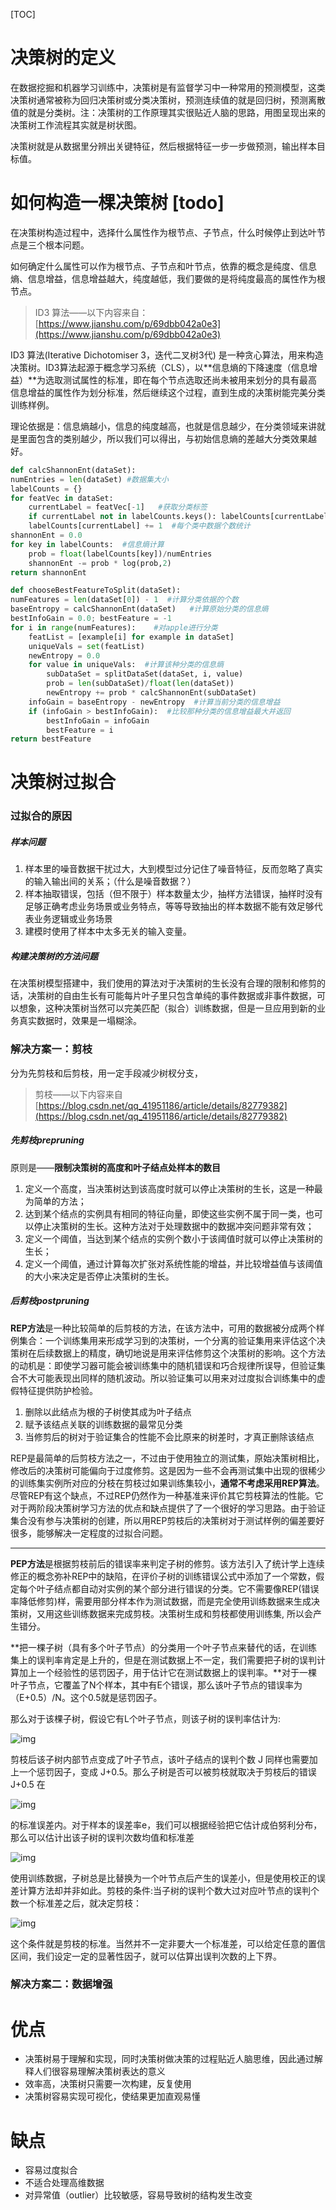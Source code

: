 [TOC]

# 决策树的定义

在数据挖掘和机器学习训练中，决策树是有监督学习中一种常用的预测模型，这类决策树通常被称为回归决策树或分类决策树，预测连续值的就是回归树，预测离散值的就是分类树。注：决策树的工作原理其实很贴近人脑的思路，用图呈现出来的决策树工作流程其实就是树状图。

决策树就是从数据里分辨出关键特征，然后根据特征一步一步做预测，输出样本目标值。

# 如何构造一棵决策树 [todo]

在决策树构造过程中，选择什么属性作为根节点、子节点，什么时候停止到达叶节点是三个根本问题。

如何确定什么属性可以作为根节点、子节点和叶节点，依靠的概念是纯度、信息熵、信息增益，信息增益越大，纯度越低，我们要做的是将纯度最高的属性作为根节点。

> ID3 算法——以下内容来自：[https://www.jianshu.com/p/69dbb042a0e3](https://www.jianshu.com/p/69dbb042a0e3)

ID3 算法(Iterative Dichotomiser 3，迭代二叉树3代) 是一种贪心算法，用来构造决策树。ID3算法起源于概念学习系统（CLS），以**信息熵的下降速度（信息增益）**为选取测试属性的标准，即在每个节点选取还尚未被用来划分的具有最高信息增益的属性作为划分标准，然后继续这个过程，直到生成的决策树能完美分类训练样例。

理论依据是：信息熵越小，信息的纯度越高，也就是信息越少，在分类领域来讲就是里面包含的类别越少，所以我们可以得出，与初始信息熵的差越大分类效果越好。

```python
def calcShannonEnt(dataSet):
numEntries = len(dataSet) #数据集大小
labelCounts = {}
for featVec in dataSet:
    currentLabel = featVec[-1]   #获取分类标签
    if currentLabel not in labelCounts.keys(): labelCounts[currentLabel] = 0
    labelCounts[currentLabel] += 1  #每个类中数据个数统计
shannonEnt = 0.0
for key in labelCounts:  #信息熵计算
    prob = float(labelCounts[key])/numEntries
    shannonEnt -= prob * log(prob,2) 
return shannonEnt
```

```python
def chooseBestFeatureToSplit(dataSet):
numFeatures = len(dataSet[0]) - 1  #计算分类依据的个数
baseEntropy = calcShannonEnt(dataSet)   #计算原始分类的信息熵
bestInfoGain = 0.0; bestFeature = -1
for i in range(numFeatures):    #对apple进行分类
    featList = [example[i] for example in dataSet]
    uniqueVals = set(featList)
    newEntropy = 0.0
    for value in uniqueVals:  #计算该种分类的信息熵
        subDataSet = splitDataSet(dataSet, i, value)
        prob = len(subDataSet)/float(len(dataSet))
        newEntropy += prob * calcShannonEnt(subDataSet)     
    infoGain = baseEntropy - newEntropy  #计算当前分类的信息增益
    if (infoGain > bestInfoGain):  #比较那种分类的信息增益最大并返回
        bestInfoGain = infoGain
        bestFeature = i    
return bestFeature
```



# 决策树过拟合

### 过拟合的原因

##### 样本问题

1. 样本里的噪音数据干扰过大，大到模型过分记住了噪音特征，反而忽略了真实的输入输出间的关系；（什么是噪音数据？）
2. 样本抽取错误，包括（但不限于）样本数量太少，抽样方法错误，抽样时没有足够正确考虑业务场景或业务特点，等等导致抽出的样本数据不能有效足够代表业务逻辑或业务场景
3. 建模时使用了样本中太多无关的输入变量。

##### 构建决策树的方法问题

在决策树模型搭建中，我们使用的算法对于决策树的生长没有合理的限制和修剪的话，决策树的自由生长有可能每片叶子里只包含单纯的事件数据或非事件数据，可以想象，这种决策树当然可以完美匹配（拟合）训练数据，但是一旦应用到新的业务真实数据时，效果是一塌糊涂。

### 解决方案一：剪枝

分为先剪枝和后剪枝，用一定手段减少树杈分支，

> 剪枝——以下内容来自 [https://blog.csdn.net/qq_41951186/article/details/82779382](https://blog.csdn.net/qq_41951186/article/details/82779382)

##### 先剪枝prepruning

原则是——**限制决策树的高度和叶子结点处样本的数目**

1. 定义一个高度，当决策树达到该高度时就可以停止决策树的生长，这是一种最为简单的方法；
2. 达到某个结点的实例具有相同的特征向量，即使这些实例不属于同一类，也可以停止决策树的生长。这种方法对于处理数据中的数据冲突问题非常有效；
3. 定义一个阈值，当达到某个结点的实例个数小于该阈值时就可以停止决策树的生长；
4. 定义一个阈值，通过计算每次扩张对系统性能的增益，并比较增益值与该阈值的大小来决定是否停止决策树的生长。

##### 后剪枝postpruning

**REP方法**是一种比较简单的后剪枝的方法，在该方法中，可用的数据被分成两个样例集合：一个训练集用来形成学习到的决策树，一个分离的验证集用来评估这个决策树在后续数据上的精度，确切地说是用来评估修剪这个决策树的影响。这个方法的动机是：即使学习器可能会被训练集中的随机错误和巧合规律所误导，但验证集合不大可能表现出同样的随机波动。所以验证集可以用来对过度拟合训练集中的虚假特征提供防护检验。

1. 删除以此结点为根的子树使其成为叶子结点
2. 赋予该结点关联的训练数据的最常见分类
3. 当修剪后的树对于验证集合的性能不会比原来的树差时，才真正删除该结点

REP是最简单的后剪枝方法之一，不过由于使用独立的测试集，原始决策树相比，修改后的决策树可能偏向于过度修剪。这是因为一些不会再测试集中出现的很稀少的训练集实例所对应的分枝在剪枝过如果训练集较小，**通常不考虑采用REP算法**。尽管REP有这个缺点，不过REP仍然作为一种基准来评价其它剪枝算法的性能。它对于两阶段决策树学习方法的优点和缺点提供了了一个很好的学习思路。由于验证集合没有参与决策树的创建，所以用REP剪枝后的决策树对于测试样例的偏差要好很多，能够解决一定程度的过拟合问题。

---

**PEP方法**是根据剪枝前后的错误率来判定子树的修剪。该方法引入了统计学上连续修正的概念弥补REP中的缺陷，在评价子树的训练错误公式中添加了一个常数，假定每个叶子结点都自动对实例的某个部分进行错误的分类。它不需要像REP(错误率降低修剪)样，需要用部分样本作为测试数据，而是完全使用训练数据来生成决策树，又用这些训练数据来完成剪枝。决策树生成和剪枝都使用训练集, 所以会产生错分。

**把一棵子树（具有多个叶子节点）的分类用一个叶子节点来替代的话，在训练集上的误判率肯定是上升的，但是在测试数据上不一定，我们需要把子树的误判计算加上一个经验性的惩罚因子，用于估计它在测试数据上的误判率。**对于一棵叶子节点，它覆盖了N个样本，其中有E个错误，那么该叶子节点的错误率为（E+0.5）/N。这个0.5就是惩罚因子。

那么对于该棵子树，假设它有L个叶子节点，则该子树的误判率估计为:

![img](https://img-blog.csdn.net/20171206194451321?watermark/2/text/aHR0cDovL2Jsb2cuY3Nkbi5uZXQvc2luYXRfMzIwNDM0OTU=/font/5a6L5L2T/fontsize/400/fill/I0JBQkFCMA==/dissolve/70/gravity/Center)

剪枝后该子树内部节点变成了叶子节点，该叶子结点的误判个数 J 同样也需要加上一个惩罚因子，变成 J+0.5。那么子树是否可以被剪枝就取决于剪枝后的错误 J+0.5 在

![img](https://img-blog.csdn.net/20171206194600979?watermark/2/text/aHR0cDovL2Jsb2cuY3Nkbi5uZXQvc2luYXRfMzIwNDM0OTU=/font/5a6L5L2T/fontsize/400/fill/I0JBQkFCMA==/dissolve/70/gravity/Center)

的标准误差内。对于样本的误差率e，我们可以根据经验把它估计成伯努利分布，那么可以估计出该子树的误判次数均值和标准差

![img](https://img-blog.csdn.net/20171206194911237?watermark/2/text/aHR0cDovL2Jsb2cuY3Nkbi5uZXQvc2luYXRfMzIwNDM0OTU=/font/5a6L5L2T/fontsize/400/fill/I0JBQkFCMA==/dissolve/70/gravity/Center)

 

使用训练数据，子树总是比替换为一个叶节点后产生的误差小，但是使用校正的误差计算方法却并非如此。剪枝的条件:当子树的误判个数大过对应叶节点的误判个数一个标准差之后，就决定剪枝：

![img](https://img-blog.csdn.net/20171206195241370?watermark/2/text/aHR0cDovL2Jsb2cuY3Nkbi5uZXQvc2luYXRfMzIwNDM0OTU=/font/5a6L5L2T/fontsize/400/fill/I0JBQkFCMA==/dissolve/70/gravity/Center)

 

这个条件就是剪枝的标准。当然并不一定非要大一个标准差，可以给定任意的置信区间，我们设定一定的显著性因子，就可以估算出误判次数的上下界。

### 解决方案二：数据增强

# 优点

- 决策树易于理解和实现，同时决策树做决策的过程贴近人脑思维，因此通过解释人们很容易理解决策树表达的意义
- 效率高，决策树只需要一次构建，反复使用
- 决策树容易实现可视化，使结果更加直观易懂

# 缺点

- 容易过度拟合
- 不适合处理高维数据
- 对异常值（outlier）比较敏感，容易导致树的结构发生改变